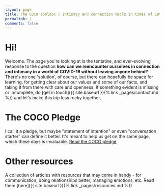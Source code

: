 ```yaml
---
layout: page
title: The COCO Toolbox | Intimacy and connection tools in times of COVID-19
permalink: /
comments: false
---
```


# Hi!

Welcome. The page you're looking at is the tentative, and ever-evolving response to the question **how can we reencounter ourselves in connection and intimacy in a world of COVID-19 without leaving anyone behind?** There's no one 'solution', of course, but there can hopefully be space for learning, for getting clear about our values and some of our facts, and taking it from there with care and openness. If something evident is missing or incomplete, do [get in touch]({{ site.baseurl }}{% link _pages/contact.md %}) and let's make this trip less rocky together.

# The COCO Pledge


I call it a pledge, but maybe "statement of intention" or even "conversation starter" can define it better. It's meant to help us get on the same page, which these days is invaluable.
<a class="btn btn-primary" href="{{ site.baseurl }}{% link _pages/pledge.md %}">Read the COCO pledge</a>


# Other resources
A collection of articles with resources that may come in handy - for communication, doing relationships better, managing emotions, etc. Read them [here]({{ site.baseurl }}{% link _pages/resources.md %})